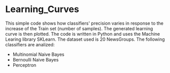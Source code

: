 # Learning_Curves

This simple code shows how classifiers' precision varies in response to the increase of the Train set (number of samples).
The generated learning curve is then plotted.
The code is written in Python and uses the Machine Learing library SKLearn.
The dataset used is 20 NewsGroups.
The following classifiers are analized:
- Multinomial Naive Bayes
- Bernoulli Naive Bayes
- Perceptron